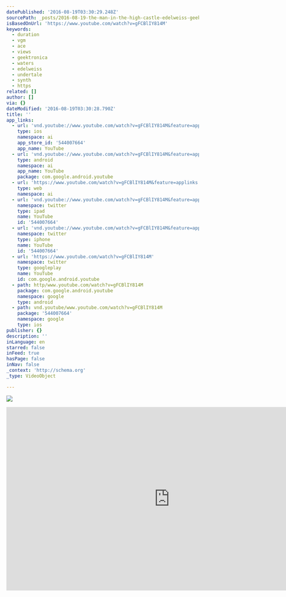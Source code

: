 ```yaml
---
datePublished: '2016-08-19T03:30:29.248Z'
sourcePath: _posts/2016-08-19-the-man-in-the-high-castle-edelweiss-geektronica-synth-c.md
isBasedOnUrl: 'https://www.youtube.com/watch?v=gFCBlIY814M'
keywords:
  - duration
  - vgm
  - ace
  - views
  - geektronica
  - waters
  - edelweiss
  - undertale
  - synth
  - https
related: []
author: []
via: {}
dateModified: '2016-08-19T03:30:28.790Z'
title: ''
app_links:
  - url: 'vnd.youtube://www.youtube.com/watch?v=gFCBlIY814M&feature=applinks'
    type: ios
    namespace: ai
    app_store_id: '544007664'
    app_name: YouTube
  - url: 'vnd.youtube://www.youtube.com/watch?v=gFCBlIY814M&feature=applinks'
    type: android
    namespace: ai
    app_name: YouTube
    package: com.google.android.youtube
  - url: 'https://www.youtube.com/watch?v=gFCBlIY814M&feature=applinks'
    type: web
    namespace: ai
  - url: 'vnd.youtube://www.youtube.com/watch?v=gFCBlIY814M&feature=applinks'
    namespace: twitter
    type: ipad
    name: YouTube
    id: '544007664'
  - url: 'vnd.youtube://www.youtube.com/watch?v=gFCBlIY814M&feature=applinks'
    namespace: twitter
    type: iphone
    name: YouTube
    id: '544007664'
  - url: 'https://www.youtube.com/watch?v=gFCBlIY814M'
    namespace: twitter
    type: googleplay
    name: YouTube
    id: com.google.android.youtube
  - path: http/www.youtube.com/watch?v=gFCBlIY814M
    package: com.google.android.youtube
    namespace: google
    type: android
  - path: vnd.youtube/www.youtube.com/watch?v=gFCBlIY814M
    package: '544007664'
    namespace: google
    type: ios
publisher: {}
description: ''
inLanguage: en
starred: false
inFeed: true
hasPage: false
inNav: false
_context: 'http://schema.org'
_type: VideoObject

---
```

![](https://the-grid-user-content.s3-us-west-2.amazonaws.com/37b93092-9827-422b-a89b-25f7e7ba25ac.jpg)

<iframe src="https://cdn.embedly.com/widgets/media.html?src=https%3A%2F%2Fwww.youtube.com%2Fembed%2FgFCBlIY814M%3Ffeature%3Doembed&amp;url=http%3A%2F%2Fwww.youtube.com%2Fwatch%3Fv%3DgFCBlIY814M&amp;image=https%3A%2F%2Fi.ytimg.com%2Fvi%2FgFCBlIY814M%2Fhqdefault.jpg&amp;key=b7d04c9b404c499eba89ee7072e1c4f7&amp;type=text%2Fhtml&amp;schema=youtube" width="854" height="480" scrolling="no" frameborder="0" allowfullscreen="" style=""></iframe>